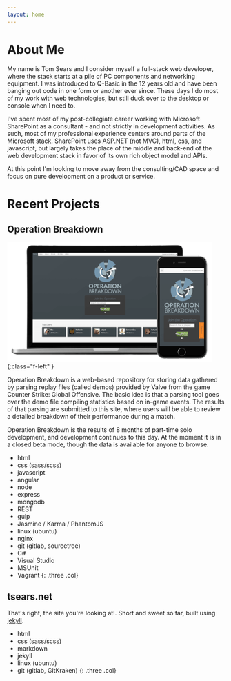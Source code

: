 ```yaml
---
layout: home
---
```


# About Me #

My name is Tom Sears and I consider myself a full-stack web developer, where the
stack starts at a pile of PC components and networking equipment. I was introduced
to Q-Basic in the 12 years old and have been banging out code in one form or another
ever since.  These days I do most of my work with web technologies, but still duck
over to the desktop or console when I need to.

I&apos;ve spent most of my post-collegiate career working with Microsoft SharePoint as
a consultant - and not strictly in development activities.  As such, most of my
professional experience centers around parts of the Microsoft stack. SharePoint
uses ASP.NET (not MVC), html, css, and javascript, but largely takes the place of
the middle and back-end of the web development stack in favor of its own rich object
model and APIs.

At this point I&apos;m looking to move away from the consulting/CAD space and focus
on pure development on a product or service.

# Recent Projects #

## Operation Breakdown ##

![Operation Breakdown on Laptop and Phone](/assets/images/opbd.png){:class="f-left" }

Operation Breakdown is a web-based repository for storing data gathered by parsing
replay files (called demos) provided by Valve from the game Counter Strike: Global
Offensive. The basic idea is that a parsing tool goes over the demo file compiling
statistics based on in-game events. The results of that parsing are submitted to
this site, where users will be able to review a detailed breakdown of their performance
during a match.

Operation Breakdown is the results of 8 months of part-time solo development, and
development continues to this day.  At the moment it is in a closed beta mode, though
the data is available for anyone to browse.

* html
* css (sass/scss)
* javascript
* angular
* node
* express
* mongodb
* REST
* gulp
* Jasmine / Karma / PhantomJS
* linux (ubuntu)
* nginx
* git (gitlab, sourcetree)
* C#
* Visual Studio
* MSUnit
* Vagrant
{: .three .col}

## tsears.net ##

That&apos;s right, the site you&apos;re looking at!.  Short and sweet so far, built using
[jekyll](https://jekyllrb.com/).

* html
* css (sass/scss)
* markdown
* jekyll
* linux (ubuntu)
* git (gitlab, GitKraken)
{: .three .col}
